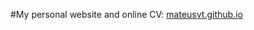 #My personal website and online CV: [mateusvt.github.io](https://mateusvt.github.io/mateus-torres-cv/)
